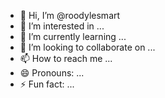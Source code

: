 - 👋 Hi, I’m @roodylesmart
- 👀 I’m interested in ...
- 🌱 I’m currently learning ...
- 💞️ I’m looking to collaborate on ...
- 📫 How to reach me ...
- 😄 Pronouns: ...
- ⚡ Fun fact: ...

<!---
roodylesmart/roodylesmart is a ✨ special ✨ repository because its `README.md` (this file) appears on your GitHub profile.
You can click the Preview link to take a look at your changes.
--->
